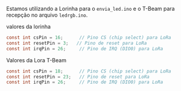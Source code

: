 

Estamos utilizando a Lorinha para o `envia_led.ino` e o T-Beam para recepção no arquivo `ledrgb.ino`.

valores da lorinha
```C
const int csPin = 16;      // Pino CS (chip select) para LoRa
const int resetPin = 3;   // Pino de reset para LoRa
const int irqPin = 26;     // Pino de IRQ (DIO0) para LoRa

```
Valores da Lora T-Beam
```C
const int csPin = 18;      // Pino CS (chip select) para LoRa
const int resetPin = 23;   // Pino de reset para LoRa
const int irqPin = 26;     // Pino de IRQ (DIO0) para LoRa

```

